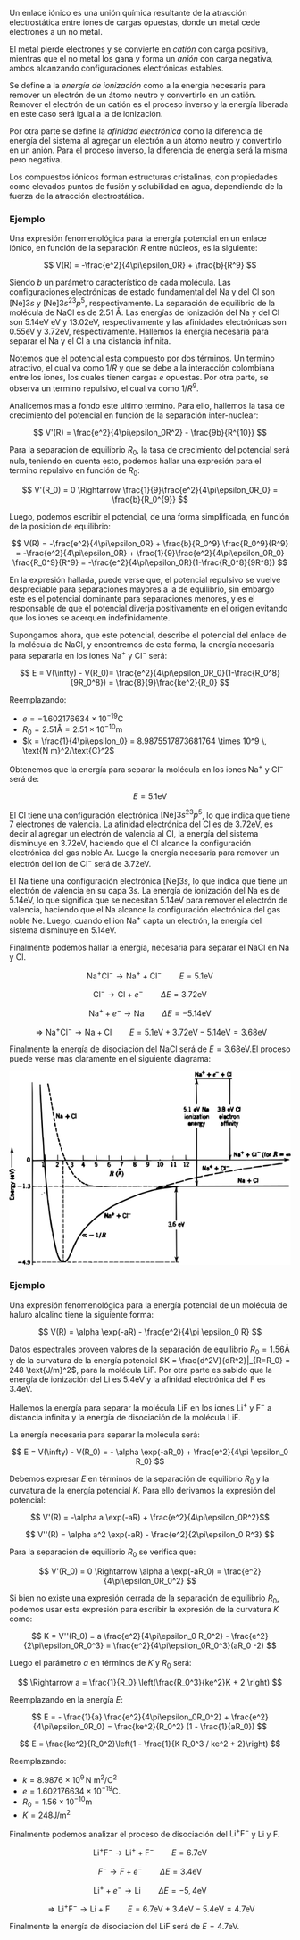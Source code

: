 Un enlace iónico es una unión química resultante de la atracción electrostática entre iones de cargas opuestas, donde un metal cede electrones a un no metal. 

El metal pierde electrones y se convierte en *catión* con carga positiva, mientras que el no metal los gana y forma un *anión* con carga negativa, ambos alcanzando configuraciones electrónicas estables.

Se define a la *energía de ionización* como a la energía necesaria para remover un electrón de un átomo neutro y convertirlo en un catión. Remover el electrón de un catión es el proceso inverso y la energía liberada en este caso será igual a la de ionización.

Por otra parte se define la *afinidad electrónica* como la diferencia de energía del sistema al agregar un electrón a un átomo neutro y convertirlo en un anión. Para el proceso inverso, la diferencia de energía será la misma pero negativa. 

Los compuestos iónicos forman estructuras cristalinas, con propiedades como elevados puntos de fusión y solubilidad en agua, dependiendo de la fuerza de la atracción electrostática.

### Ejemplo

Una expresión fenomenológica para la energía potencial en un enlace iónico, en función de la separación $R$ entre núcleos, es la siguiente:

$$
V(R) = -\frac{e^2}{4\pi\epsilon_0R} + \frac{b}{R^9}
$$

Siendo $b$ un parámetro característico de cada molécula. Las configuraciones electrónicas de estado fundamental del $\text{Na}$ y del $\text{Cl}$ son $[\text{Ne}]3s$ y $[\text{Ne}]3s^23p^5$, respectivamente.  La separación de equilibrio de la molécula de $\text{NaCl}$ es de $2.51$ Å. Las energías de ionización del $\text{Na}$ y del $\text{Cl}$ son $5.14 \text{eV}$ eV y $13.02\text{eV}$, respectivamente y las afinidades electrónicas son $0.55\text{eV}$ y $3.72\text{eV}$, respectivamente. Hallemos la energía necesaria para separar el $\text{Na}$ y el $\text{Cl}$ a una distancia infinita. 

Notemos que el potencial esta compuesto por dos términos. Un termino atractivo, el cual va como $1/R$ y que se debe a la interacción colombiana entre los iones, los cuales tienen cargas $e$ opuestas. Por otra parte, se observa un termino repulsivo, el cual va como $1/R^9$. 

Analicemos mas a fondo este ultimo termino. Para ello, hallemos la tasa de crecimiento del potencial en función de la separación inter-nuclear:

$$ 
V'(R) = \frac{e^2}{4\pi\epsilon_0R^2} - \frac{9b}{R^{10}} 
$$

Para la separación de equilibrio $R_0$, la tasa de crecimiento del potencial será nula, teniendo en cuenta esto, podemos hallar una expresión para el termino repulsivo en función de $R_0$:

$$ 
V'(R_0) = 0 \Rightarrow \frac{1}{9}\frac{e^2}{4\pi\epsilon_0R_0} = \frac{b}{R_0^{9}}
$$

Luego, podemos escribir el potencial, de una forma simplificada, en función de la posición de equilibrio:

$$ 
V(R) = -\frac{e^2}{4\pi\epsilon_0R} + \frac{b}{R_0^9} \frac{R_0^9}{R^9} = -\frac{e^2}{4\pi\epsilon_0R} + \frac{1}{9}\frac{e^2}{4\pi\epsilon_0R_0} \frac{R_0^9}{R^9} = -\frac{e^2}{4\pi\epsilon_0R}(1-\frac{R_0^8}{9R^8})
$$

En la expresión hallada, puede verse que, el potencial repulsivo se vuelve despreciable para separaciones mayores a la de equilibrio, sin embargo este es el potencial dominante para separaciones menores, y es el responsable de que el potencial diverja positivamente en el origen evitando que los iones se acerquen indefinidamente.  

Supongamos ahora, que este potencial, describe el potencial del enlace de la molécula de $\text{NaCl}$, y encontremos de esta forma, la energía necesaria para separarla en los iones $\text{Na}^+$ y $\text{Cl}^-$ será:

$$ 
E = V(\infty) - V(R_0)= \frac{e^2}{4\pi\epsilon_0R_0}(1-\frac{R_0^8}{9R_0^8}) = \frac{8}{9}\frac{ke^2}{R_0}
$$

Reemplazando:

- $e = -1.602176634 \times 10^{-19} \text{C}$
- $R_0 = 2.51 \text{Å} = 2.51 × 10^{-10} \text{m}$
- $k = \frac{1}{4\pi\epsilon_0} = 8.9875517873681764 \times 10^9 \, \text{N m}^2/\text{C}^2$

Obtenemos que la energía para separar la molécula en los iones $\text{Na}^+$ y $\text{Cl}^-$ será de:

$$ E = 5.1 \text{eV} $$

El $\text{Cl}$ tiene una configuración electrónica $[\text{Ne}]3s^23p^5$, lo que indica que tiene 7 electrones de valencia. La afinidad electrónica del $\text{Cl}$ es de $3.72\text{eV}$, es decir al agregar un electrón de valencia al $\text{Cl}$, la energía del sistema disminuye en $3.72\text{eV}$, haciendo que el $\text{Cl}$ alcance la configuración electrónica del gas noble $\text{Ar}$. Luego la energía necesaria para remover un electrón del ion de $\text{Cl}^-$ será de $3.72\text{eV}$. 

El $\text{Na}$ tiene una configuración electrónica $[\text{Ne}]3s$, lo que indica que tiene un electrón de valencia en su capa $3s$. La energía de ionización del $\text{Na}$ es de $5.14\text{eV}$, lo que significa que se necesitan $5.14\text{eV}$ para remover el electrón de valencia, haciendo que el $\text{Na}$ alcance la configuración electrónica del gas noble $\text{Ne}$. Luego, cuando el ion $\text{Na}^+$ capta un electrón, la energía del sistema disminuye en $5.14\text{eV}$.

Finalmente podemos hallar la energía, necesaria para separar el $\text{NaCl}$ en $\text{Na}$ y $\text{Cl}$.

$$ \text{Na}^+\text{Cl}^- \rightarrow \text{Na}^+ + \text{Cl}^- \qquad E = 5.1 \text{eV}$$

$$ \text{Cl}^- \rightarrow \text{Cl} + e^- \qquad \Delta E = 3.72\text{eV}$$

$$ \text{Na}^+ + e^- \rightarrow \text{Na} \qquad \Delta E = -5.14 \text{eV} $$

$$ \Rightarrow \text{Na}^+\text{Cl}^- \rightarrow \text{Na} + \text{Cl} \qquad E = 5.1 \text{eV} + 3.72 \text{eV} - 5.14 \text{eV} = 3.68 \text{eV}$$

Finalmente la energía de disociación del $\text{NaCl}$ será de $E = 3.68\text{eV}$.El proceso puede verse mas claramente en el siguiente diagrama:

![](../assets/20250613143054.png)

### Ejemplo

Una expresión fenomenológica para la energía potencial de un molécula de haluro alcalino tiene la siguiente forma:

$$ 
V(R) = \alpha \exp(-aR) - \frac{e^2}{4\pi \epsilon_0 R}
$$

Datos espectrales proveen valores de la separación de equilibrio $R_0 = 1.56 \text{Å}$ y de la curvatura de la energía potencial $K = \frac{d^2V}{dR^2}|_{R=R_0} = 248 \text{J/m}^2$, para la molécula $\text{LiF}$.  Por otra parte es sabido que la energía de ionización del $\text{Li}$ es $5.4 \text{eV}$ y la afinidad electrónica del $\text{F}$ es $3.4 \text{eV}$.

Hallemos la energía para separar la molécula $\text{LiF}$ en los iones $\text{Li}^+$ y $\text{F}^-$ a distancia infinita y la energía de disociación de la molécula $\text{LiF}$.  

La energía necesaria para separar la molécula será:

$$ 
E = V(\infty) - V(R_0) = - \alpha \exp(-aR_0) + \frac{e^2}{4\pi \epsilon_0 R_0}
$$

Debemos expresar $E$ en términos de la separación de equilibrio $R_0$ y la curvatura de la energía potencial $K$. Para ello derivamos la expresión del potencial:

$$ 
V'(R) = -\alpha a \exp(-aR) + \frac{e^2}{4\pi\epsilon_0R^2}$$

$$
V''(R) = \alpha a^2 \exp(-aR) - \frac{e^2}{2\pi\epsilon_0 R^3} 
$$

Para la separación de equilibrio $R_0$ se verifica que:

$$ 
V'(R_0) = 0 \Rightarrow \alpha a \exp(-aR_0) = \frac{e^2}{4\pi\epsilon_0R_0^2} 
$$

Si bien no existe una expresión cerrada de la separación de equilibrio $R_0$, podemos usar esta expresión para escribir la expresión de la curvatura $K$ como:

$$ 
K = V''(R_0) = a \frac{e^2}{4\pi\epsilon_0 R_0^2} - \frac{e^2}{2\pi\epsilon_0R_0^3} = \frac{e^2}{4\pi\epsilon_0R_0^3}(aR_0 -2)
$$

Luego el parámetro $a$ en términos de $K$ y $R_0$ será:

$$ 
\Rightarrow a = \frac{1}{R_0} \left(\frac{R_0^3}{ke^2}K + 2 \right)
$$

Reemplazando en la energía $E$:

$$ 
E = - \frac{1}{a} \frac{e^2}{4\pi\epsilon_0R_0^2} + \frac{e^2}{4\pi\epsilon_0R_0} =  \frac{ke^2}{R_0^2} (1 - \frac{1}{aR_0}) 
$$

$$ 
E = \frac{ke^2}{R_0^2}\left(1 - \frac{1}{K R_0^3 / ke^2 + 2}\right)
$$

Reemplazando:

* $k = 8.9876\times 10^9 \, \text{N m}^2/\text{C}^2$
* $e = 1.602176634 \times 10^{-19} \text{C}$.
* $R_0 = 1.56 \times 10^{-10} \text{m}$
* $K = 248 \text{J/m}^2$

Finalmente podemos analizar el proceso de disociación del $\text{Li}^+\text{F}^-$ y $\text{Li}$ y $\text{F}$. 
 
$$ 
\text{Li}^+\text{F}^- \rightarrow \text{Li}^+ + \text{F}^-  \qquad  E = 6.7 \text{eV} 
$$

$$ 
F^- \rightarrow F + \text{}e^- \qquad \Delta E = 3.4\text{eV}
$$

$$ 
\text{Li}^+ + e^- \rightarrow \text{Li} \qquad \Delta E = -5,4\text{eV} 
$$

$$ 
\Rightarrow \text{Li}^+\text{F}^- \rightarrow \text{Li} + \text{F} \qquad E = 6.7 \text{eV} + 3.4 \text{eV}  - 5.4\text{eV} = 4.7 \text{eV}
$$

Finalmente la energía de disociación del $\text{LiF}$ será de $E = 4.7 \text{eV}$.
